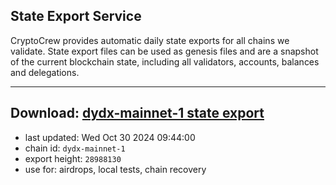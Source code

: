 ## State Export Service
CryptoCrew provides automatic daily state exports for all chains we validate. State export files can be used as genesis files and are a snapshot of the current blockchain state, including all validators, accounts, balances and delegations.

---
**Download: [dydx-mainnet-1 state export](https://dl-tyo.ccvalidators.com/SERVICE/dydx/dydx-mainnet-1_export_28988130.json)**
---

- last updated: Wed Oct 30 2024 09:44:00
- chain id: `dydx-mainnet-1`
- export height: `28988130`
- use for: airdrops, local tests, chain recovery
